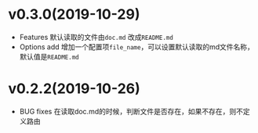 # v0.3.0(2019-10-29)

* Features 默认读取的文件由`doc.md` 改成`README.md`
* Options add 增加一个配置项`file_name`，可以设置默认读取的md文件名称，默认值是`README.md`

# v0.2.2(2019-10-26)

* BUG fixes 在读取doc.md的时候，判断文件是否存在，如果不存在，则不定义路由